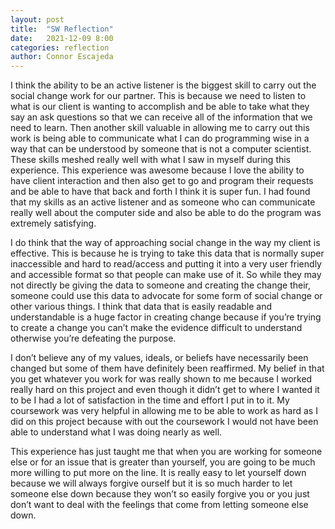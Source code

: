```yaml
---
layout: post
title:  "SW Reflection"
date:   2021-12-09 8:00
categories: reflection
author: Connor Escajeda
---
```

I think the ability to be an active listener is the biggest skill to carry out the social change work for our partner. This is because we need to listen to what is our client is wanting to accomplish and be able to take what they say an ask questions so that we can receive all of the information that we need to learn. Then another skill valuable in allowing me to carry out this work is being able to communicate what I can do programming wise in a way that can be understood by someone that is not a computer scientist. These skills meshed really well with what I saw in myself during this experience. This experience was awesome because I love the ability to have client interaction and then also get to go and program their requests and be able to have that back and forth I think it is super fun. I had found that my skills as an active listener and as someone who can communicate really well about the computer side and also be able to do the program was extremely satisfying.

I do think that the way of approaching social change in the way my client is effective. This is because he is trying to take this data that is normally super inaccessible and hard to read/access and putting it into a very user friendly and accessible format so that people can make use of it. So while they may not directly be giving the data to someone and creating the change their, someone could use this data to advocate for some form of social change or other various things. I think that data that is easily readable and understandable is a huge factor in creating change because if you’re trying to create a change you can’t make the evidence difficult to understand otherwise you’re defeating the purpose.

I don’t believe any of my values, ideals, or beliefs have necessarily been changed but some of them have definitely been reaffirmed. My belief in that you get whatever you work for was really shown to me because I worked really hard on this project and even though it didn’t get to where I wanted it to be I had a lot of satisfaction in the time and effort I put in to it. My coursework was very helpful in allowing me to be able to work as hard as I did on this project because with out the coursework I would not have been able to understand what I was doing nearly as well.

This experience has just taught me that when you are working for someone else or for an issue that is greater than yourself, you are going to be much more willing to put more on the line. It is really easy to let yourself down because we will always forgive ourself but it is so much harder to let someone else down because they won’t so easily forgive you or you just don’t want to deal with the feelings that come from letting someone else down. 

